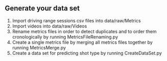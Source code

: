 ## Generate your data set

1) Import driving range sessions csv files into data/raw/Metrics
2) Import videos into data/raw/Videos
3) Rename metrics files in order to detect duplicates and to order them cronologically by running MetricsFileRenaming.py
4) Create a single metrics file by merging all metrics files together by running MetricsMerge.py
5) Create a data set for predicting shot type by running CreateDataSet.py